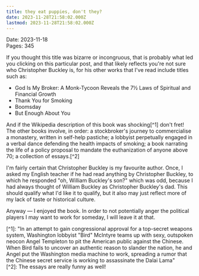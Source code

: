 ```yaml
---
title: they eat puppies, don't they?
date: 2023-11-28T21:58:02.000Z
lastmod: 2023-11-28T21:58:02.000Z
---
```

Date: 2023-11-18\
Pages: 345

If you thought this title was bizarre or incongruous, that is probably what led you clicking on this particular post, and that likely reflects you're not sure who Christopher Buckley is, for his other works that I've read include titles such as:

* God Is My Broker: A Monk-Tycoon Reveals the 7½ Laws of Spiritual and Financial Growth
* Thank You for Smoking
* Boomsday
* But Enough About You

And if the Wikipedia description of this book was shocking\[^1] don't fret! The other books involve, in order: a stockbroker's journey to commercialise a monastery, written in self-help pastiche; a lobbyist perpetually engaged in a verbal dance defending the health impacts of smoking; a book narrating the life of a policy proposal to mandate the euthanization of anyone above 70; a collection of essays.\[^2]

I'm fairly certain that Christopher Buckley is my favourite author. Once, I asked my English teacher if he had read anything by Christopher Buckley, to which he responded "oh, William Buckley's son?" which was odd, because I had always thought of William Buckley as Christopher Buckley's dad. This should qualify what I'd like it to qualify, but it also may just reflect more of my lack of taste or historical culture.

Anyway — I enjoyed the book. In order to not potentially anger the political players I may want to work for someday, I will leave it at that.

\[^1]: "In an attempt to gain congressional approval for a top-secret weapons system, Washington lobbyist "Bird" McIntyre teams up with sexy, outspoken neocon Angel Templeton to pit the American public against the Chinese. When Bird fails to uncover an authentic reason to slander the nation, he and Angel put the Washington media machine to work, spreading a rumor that the Chinese secret service is working to assassinate the Dalai Lama"\
\[^2]: The essays are really funny as well!
